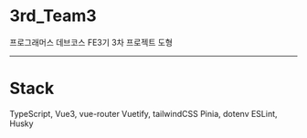 # 3rd_Team3

프로그래머스 데브코스 FE3기 3차 프로젝트
도형

---

# Stack

TypeScript, Vue3, vue-router
Vuetify, tailwindCSS
Pinia, dotenv
ESLint, Husky
